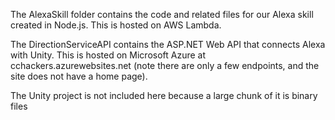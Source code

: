 The AlexaSkill folder contains the code and related files for our Alexa skill created in Node.js. This is hosted on AWS Lambda.

The DirectionServiceAPI contains the ASP.NET Web API that connects Alexa with Unity. This is hosted on Microsoft Azure at cchackers.azurewebsites.net (note there are only a few endpoints, and the site does not have a home page).

The Unity project is not included here because a large chunk of it is binary files

